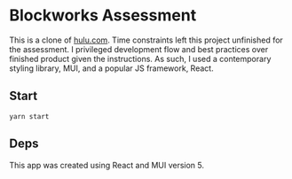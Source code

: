 # Blockworks Assessment

This is a clone of [hulu.com](https://www.hulu.com/welcome?orig_referrer=https%3A%2F%2Fwww.google.com%2F). Time constraints left this project unfinished for the assessment. I privileged development flow and best practices over finished product given the instructions. As such, I used a contemporary styling library, MUI, and a popular JS framework, React.

## Start

`yarn start`

## Deps

This app was created using React and MUI version 5.
